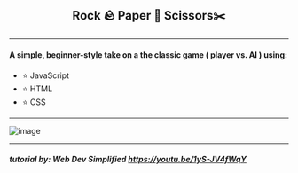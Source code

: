 ## <p align="center"> Rock 🪨 Paper 📃 Scissors✂️</p>

---

#### A simple, beginner-style take on a the classic game ( player vs. AI ) using:

- ⭐️ JavaScript
- ⭐️ HTML
- ⭐️ CSS

---

![image](https://user-images.githubusercontent.com/84409001/156870353-1da76ba8-78e4-430e-95b4-cc4e01945ab8.png)

---

##### tutorial by: Web Dev Simplified https://youtu.be/1yS-JV4fWqY
</p>